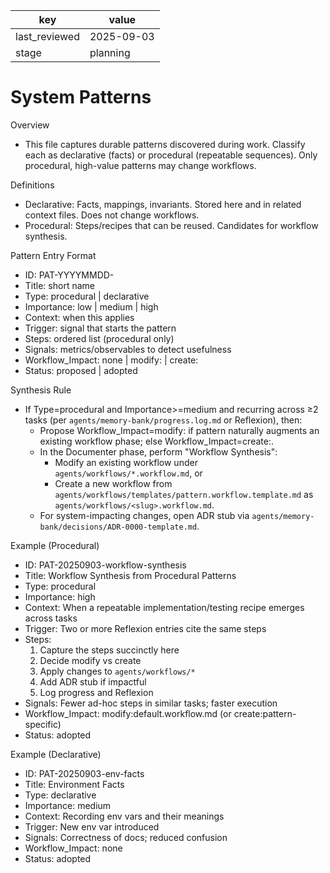 | key | value |
| --- | --- |
| last_reviewed | 2025-09-03 |
| stage | planning |

# System Patterns

Overview
- This file captures durable patterns discovered during work. Classify each as declarative (facts) or procedural (repeatable sequences). Only procedural, high-value patterns may change workflows.

Definitions
- Declarative: Facts, mappings, invariants. Stored here and in related context files. Does not change workflows.
- Procedural: Steps/recipes that can be reused. Candidates for workflow synthesis.

Pattern Entry Format
- ID: PAT-YYYYMMDD-<slug>
- Title: short name
- Type: procedural | declarative
- Importance: low | medium | high
- Context: when this applies
- Trigger: signal that starts the pattern
- Steps: ordered list (procedural only)
- Signals: metrics/observables to detect usefulness
- Workflow_Impact: none | modify:<workflow> | create:<slug>
- Status: proposed | adopted

Synthesis Rule
- If Type=procedural and Importance>=medium and recurring across ≥2 tasks (per `agents/memory-bank/progress.log.md` or Reflexion), then:
  - Propose Workflow_Impact=modify:<existing> if pattern naturally augments an existing workflow phase; else Workflow_Impact=create:<slug>.
  - In the Documenter phase, perform "Workflow Synthesis":
    - Modify an existing workflow under `agents/workflows/*.workflow.md`, or
    - Create a new workflow from `agents/workflows/templates/pattern.workflow.template.md` as `agents/workflows/<slug>.workflow.md`.
  - For system-impacting changes, open ADR stub via `agents/memory-bank/decisions/ADR-0000-template.md`.

Example (Procedural)
- ID: PAT-20250903-workflow-synthesis
- Title: Workflow Synthesis from Procedural Patterns
- Type: procedural
- Importance: high
- Context: When a repeatable implementation/testing recipe emerges across tasks
- Trigger: Two or more Reflexion entries cite the same steps
- Steps:
  1. Capture the steps succinctly here
  2. Decide modify vs create
  3. Apply changes to `agents/workflows/*`
  4. Add ADR stub if impactful
  5. Log progress and Reflexion
- Signals: Fewer ad-hoc steps in similar tasks; faster execution
- Workflow_Impact: modify:default.workflow.md (or create:pattern-specific)
- Status: adopted

Example (Declarative)
- ID: PAT-20250903-env-facts
- Title: Environment Facts
- Type: declarative
- Importance: medium
- Context: Recording env vars and their meanings
- Trigger: New env var introduced
- Signals: Correctness of docs; reduced confusion
- Workflow_Impact: none
- Status: adopted
